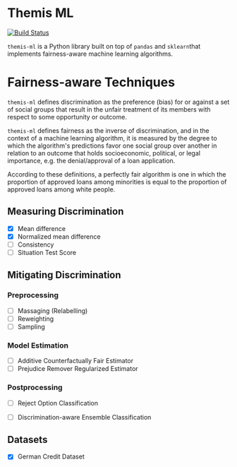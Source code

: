 # Themis ML

[![Build Status](https://travis-ci.org/cosmicBboy/themis-ml.svg?branch=master)](https://travis-ci.org/cosmicBboy/themis-ml)

`themis-ml` is a Python library built on top of `pandas` and `sklearn`that
implements fairness-aware machine learning algorithms.

# Fairness-aware Techniques

`themis-ml` defines discrimination as the preference (bias) for or against a
set of social groups that result in the unfair treatment of its members with
respect to some opportunity or outcome.

`themis-ml` defines fairness as the inverse of discrimination, and in the
context of a machine learning algorithm, it is measured by the degree to which
the algorithm's predictions favor one social group over another in relation to
an outcome that holds socioeconomic, political, or legal importance, e.g.
the denial/approval of a loan application.

According to these definitions, a perfectly fair algorithm is one in which
the proportion of approved loans among minorities is equal to the proportion
of approved loans among white people.

## Measuring Discrimination

- [X] Mean difference
- [X] Normalized mean difference
- [ ] Consistency
- [ ] Situation Test Score

## Mitigating Discrimination

### Preprocessing

- [ ] Massaging (Relabelling)
- [ ] Reweighting
- [ ] Sampling

### Model Estimation

- [ ] Additive Counterfactually Fair Estimator
- [ ] Prejudice Remover Regularized Estimator

### Postprocessing

- [ ] Reject Option Classification
- [ ] Discrimination-aware Ensemble Classification


## Datasets

- [X] German Credit Dataset
